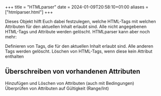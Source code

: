 +++
title = "HTMLparser"
date = 2024-01-09T20:58:10+01:00
aliases = ["htmlparser.html"]
+++

Dieses Objekt hilft Euch dabei festzulegen, welche HTML-Tags mit welchen Attributen für den aktuellen Inhalt erlaubt sind. Alle nicht angegebenen HTML-Tags und Attribute werden gelöscht. HTMLparser kann aber noch mehr:

Definieren von Tags, die für den aktuellen Inhalt erlaubt sind. Alle anderen Tags werden gelöscht.
Löschen von HTML-Tags, wenn diese kein Attribut enthalten

## Überschreiben von vorhandenen Attributen

Hinzufügen und Löschen von Attributen (auch mit Bedingungen)
Überprüfen von Attributen auf Gültigkeit (Range/Int)
